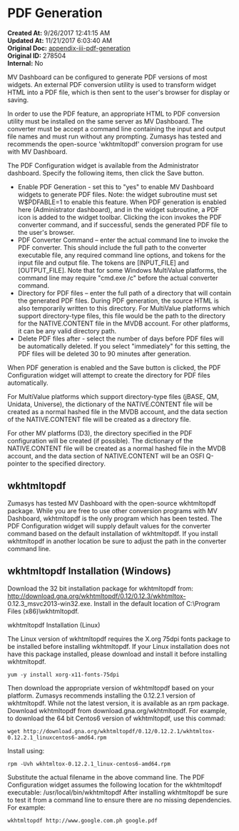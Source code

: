 # PDF Generation

<PageHeader />

**Created At:** 9/26/2017 12:41:15 AM  
**Updated At:** 11/21/2017 6:03:40 AM  
**Original Doc:** [appendix-iii-pdf-generation](https://docs.zumasys.com/36577-mv-dashboard/appendix-iii-pdf-generation)  
**Original ID:** 278504  
**Internal:** No  


MV Dashboard can be configured to generate PDF versions of most widgets. An external PDF conversion utility is used to transform widget HTML into a PDF file, which is then sent to the user's browser for display or saving.

In order to use the PDF feature, an appropriate HTML to PDF conversion utility must be installed on the same server as MV Dashboard. The converter must be accept a command line containing the input and output file names and must run without any prompting. Zumasys has tested and recommends the open-source 'wkhtmltopdf' conversion program for use with MV Dashboard.

The PDF Configuration widget is available from the Administrator dashboard. Specify the following items, then click the Save button.

- Enable PDF Generation - set this to "yes" to enable MV Dashboard widgets to generate PDF files. Note: the widget subroutine must set W$PDFABLE=1 to enable this feature. When PDF generation is enabled here (Administrator dashboard), and in the widget subroutine, a PDF icon is added to the widget toolbar. Clicking the icon invokes the PDF converter command, and if successful, sends the generated PDF file to the user's browser.
- PDF Converter Command – enter the actual command line to invoke the PDF converter. This should include the full path to the converter executable file, any required command line options, and tokens for the input file and output file. The tokens are [INPUT\_FILE] and [OUTPUT\_FILE]. Note that for some Windows MultiValue platforms, the command line may require "cmd.exe /c" before the actual converter command.
- Directory for PDF files – enter the full path of a directory that will contain the generated PDF files. During PDF generation, the source HTML is also temporarily written to this directory. For MultiValue platforms which support directory-type files, this file would be the path to the directory for the NATIVE.CONTENT file in the MVDB account. For other platforms, it can be any valid directory path.
- Delete PDF files after - select the number of days before PDF files will be automatically deleted. If you select "immediately" for this setting, the PDF files will be deleted 30 to 90 minutes after generation.


When PDF generation is enabled and the Save button is clicked, the PDF Configuration widget will attempt to create the directory for PDF files automatically.

For MultiValue platforms which support directory-type files (jBASE, QM, Unidata, Universe), the dictionary of the NATIVE.CONTENT file will be created as a normal hashed file in the MVDB account, and the data section of the NATIVE.CONTENT file will be created as a directory file.

For other MV platforms (D3), the directory specified in the PDF configuration will be created (if possible). The dictionary of the NATIVE.CONTENT file will be created as a normal hashed file in the MVDB account, and the data section of NATIVE.CONTENT will be an OSFI Q-pointer to the specified directory.

## wkhtmltopdf

Zumasys has tested MV Dashboard with the open-source wkhtmltopdf package. While you are free to use other conversion programs with MV Dashboard, wkhtmltopdf is the only program which has been tested. The PDF Configuration widget will supply default values for the converter command based on the default installation of wkhtmltopdf. If you install wkhtmltopdf in another location be sure to adjust the path in the converter command line.

## wkhtmltopdf Installation (Windows)

Download the 32 bit installation package for wkhtmltopdf from: http://download.gna.org/wkhtmltopdf/0.12/0.12.3/wkhtmltox- 0.12.3\_msvc2013-win32.exe. Install in the default location of C:\Program Files (x86)\wkhtmltopdf.

wkhtmltopdf Installation (Linux)

The Linux version of wkhtmltopdf requires the X.org 75dpi fonts package to be installed before installing wkhtmltopdf. If your Linux installation does not have this package installed, please download and install it before installing wkhtmltopdf.

```
yum -y install xorg-x11-fonts-75dpi 
```



Then download the appropriate version of wkhtmltopdf based on your platform. Zumasys recommends installing the 0.12.2.1 version of wkhtmltopdf. While not the latest version, it is available as an rpm package. Download wkhtmltopdf from download.gna.org/wkhtmltopdf. For example, to download the 64 bit Centos6 version of wkhtmltopdf, use this commad:

```
wget http://download.gna.org/wkhtmltopdf/0.12/0.12.2.1/wkhtmltox-0.12.2.1_linuxcentos6-amd64.rpm 
```

Install using:

```
rpm -Uvh wkhtmltox-0.12.2.1_linux-centos6-amd64.rpm 
```

Substitute the actual filename in the above command line. The PDF Configuration widget assumes the following location for the wkhtmltopdf executable: /usr/local/bin/wkhtmltopdf After installing wkhtmltopdf be sure to test it from a command line to ensure there are no missing dependencies. For example:

```
wkhtmltopdf http://www.google.com.ph google.pdf
```
